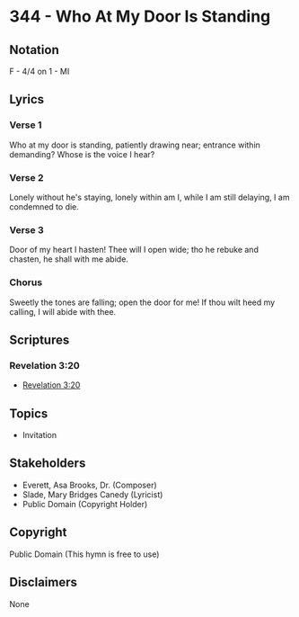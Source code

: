 # 344 - Who At My Door Is Standing

## Notation

F - 4/4 on 1 - MI

## Lyrics

### Verse 1

Who at my door is standing, patiently drawing near; entrance within demanding? Whose is the voice I hear?

### Verse 2

Lonely without he's staying, lonely within am I, while I am still delaying, I am condemned to die.

### Verse 3

Door of my heart I hasten! Thee will I open wide; tho he rebuke and chasten, he shall with me abide.

### Chorus

Sweetly the tones are falling; open the door for me! If thou wilt heed my calling, I will abide with thee.


## Scriptures

### Revelation 3:20

- [Revelation 3:20](https://www.biblegateway.com/passage/?search=Revelation%203%3A20)


## Topics

- Invitation

## Stakeholders

- Everett, Asa Brooks, Dr. (Composer)
- Slade, Mary Bridges Canedy (Lyricist)
- Public Domain (Copyright Holder)

## Copyright

Public Domain
(This hymn is free to use)

## Disclaimers

None

